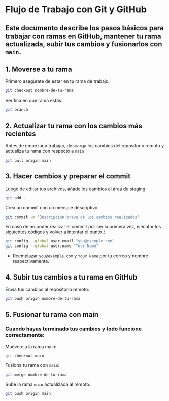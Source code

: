 # Flujo de Trabajo con Git y GitHub
Este documento describe los pasos básicos para trabajar con ramas en GitHub, mantener tu rama actualizada, subir tus cambios y fusionarlos con `main`.
---
## 1. Moverse a tu rama
Primero asegúrate de estar en tu rama de trabajo:
```bash
git checkout nombre-de-tu-rama
```
Verifica en que rama estás:
```bash
git branch
```
## 2. Actualizar tu rama con los cambios más recientes
Antes de empezar a trabajar, descarga los cambios del repositorio remoto y actualiza tu rama con respecto a `main`
```bash
git pull origin main
```
## 3. Hacer cambios y preparar el commit
Luego de editar tus archivos, añade los cambios al área de staging:
```bash
git add .
```
Crea un commit con un mensaje descriptivo:
```bash
git commit -m "Descripción breve de los cambios realizados"
```
En caso de no poder realizar el commit por ser la primera vez, ejecutar los siguientes códigos y volver a intentar el punto `3`
```bash
git config --global user.email "you@example.com"
git config --global user.name "Your Name"
```  
- Reemplazar `you@example.com` y `Your Name` por tu correo y nombre respectivamente.
## 4. Subir tus cambios a tu rama en GitHub
Envía tus cambios al repositorio remoto:
```bash
git push origin nombre-de-tu-rama
```
## 5. Fusionar tu rama con main
### Cuando hayas terminado tus cambios y todo funcione correctamente:
Muévete a la rama main:
```bash
git checkout main
```
Fusiona tu rama con `main`:
```bash
git merge nombre-de-tu-rama
```
Sube la rama `main` actualizada al remoto:
```bash
git push origin main
```
